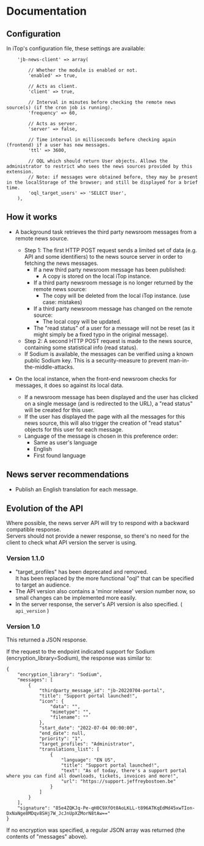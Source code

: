 # Documentation

## Configuration


In iTop's configuration file, these settings are available:

```
	'jb-news-client' => array(
		
		// Whether the module is enabled or not.
		'enabled' => true, 
		
		// Acts as client.
		'client' => true, 
		
		// Interval in minutes before checking the remote news source(s) (if the cron job is running).
		'frequency' => 60,
		
		// Acts as server.
		'server' => false,
		
		// Time interval in milliseconds before checking again (frontend) if a user has new messages.
		'ttl' => 3600,

		// OQL which should return User objects. Allows the administrator to restrict who sees the news sources provided by this extension.
		// Note: if messages were obtained before, they may be present in the localStorage of the browser; and still be displayed for a brief time.
		'oql_target_users' => 'SELECT User',
	),
```

## How it works

* A background task retrieves the third party newsroom messages from a remote news source.
  * Step 1: The first HTTP POST request sends a limited set of data (e.g. API and some identifiers) to the news source server in order to fetching the news messages.
    * If a new third party newsroom message has been published:
      * A copy is stored on the local iTop instance.
    * If a third party newsroom message is no longer returned by the remote news source:
      * The copy will be deleted from the local iTop instance. (use case: mistakes)
    * If a third party newsroom message has changed on the remote source:
      * The local copy will be updated.
	* The "read status" of a user for a message will not be reset (as it might simply be a fixed typo in the original message).
  * Step 2: A second HTTP POST request is made to the news source, containing some statistical info (read status).
  * If Sodium is available, the messages can be verified using a known public Sodium key. This is a security-measure to prevent man-in-the-middle-attacks.
 
* On the local instance, when the front-end newsroom checks for messages, it does so against its local data.
  * If a newsroom message has been displayed and the user has clicked on a single message (and is redirected to the URL), a "read status" will be created for this user.
  * If the user has displayed the page with all the messages for this news source, this will also trigger the creation of "read status" objects for this user for each message.
  * Language of the message is chosen in this preference order:
    * Same as user's language
	* English
	* First found language
  
## News server recommendations

* Publish an English translation for each message.



## Evolution of the API

Where possible, the news server API will try to respond with a backward compatible response.  
Servers should not provide a newer response, so there's no need for the client to check what API version the server is using.

### Version 1.1.0

* "target_profiles" has been deprecated and removed.  
  It has been replaced by the more functional "oql" that can be specified to target an audience.
* The API version also contains a 'minor release' version number now, so small changes can be implemented more easily.
* In the server response, the server's API version is also specified. ( `api_version` )


### Version 1.0

This returned a JSON response.

If the request to the endpoint indicated support for Sodium (encryption_library=Sodium), the response was similar to:
```
{
	"encryption_library": "Sodium",
	"messages": [
		{
			"thirdparty_message_id": "jb-20220704-portal",
			"title": "Support portal launched!",
			"icon": {
				"data": "",
				"mimetype": "",
				"filename": ""
			},
			"start_date": "2022-07-04 00:00:00",
			"end_date": null,
			"priority": "1",
			"target_profiles": "Administrator",
			"translations_list": [
				{
					"language": "EN US",
					"title": "Support portal launched!",
					"text": "As of today, there's a support portal where you can find all downloads, tickets, invoices and more!",
					"url": "https://support.jeffreybostoen.be"
				}
			]
		}
	],
	"signature": "85e4ZQKJq-Pe-qH0C9XfOt0AoLKLL-t896ATKqEdMd45xwTIon-DxNaNge8MDqv8SHj7W_JcJnUpXZMorN8tAw=="
}
```

If no encryption was specified, a regular JSON array was returned (the contents of "messages" above).
